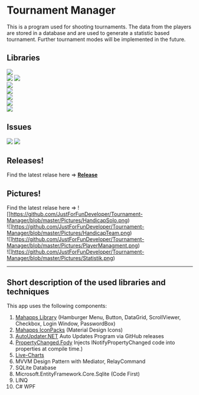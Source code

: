# Tournament Manager
This is a program used for shooting tournaments.
The data from the players are stored in a database and are used to generate a statistic based tournament.
Further tournament modes will be implemented in the future.

## Libraries
[![](https://img.shields.io/github/release/JustForFunDeveloper/Tournament-Manager.svg)](https://github.com/JustForFunDeveloper/Tournament-Manager) <br/>
[![](https://img.shields.io/badge/MahApps.Metro-2.2.0-blue.svg)](https://github.com/MahApps/MahApps.Metro)
[![](https://img.shields.io/badge/MahApps.Metro.IconPacks-4.4.0-blue.svg)](https://github.com/MahApps/MahApps.Metro.IconPacks) <br/>
[![](https://img.shields.io/badge/AutoUpdater.NET-1.6.0-red.svg)](https://github.com/ravibpatel/AutoUpdater.NET) <br/>
[![](https://img.shields.io/badge/LiveCharts-0.9.7-red.svg)](https://github.com/Live-Charts/Live-Charts) <br/>
[![](https://img.shields.io/badge/PropertyChanged.Fody-3.2.8-green.svg)](https://github.com/Fody/PropertyChanged) <br/>
![](https://img.shields.io/badge/Microsoft.EntityFrameworkCore.Sqlite.Core-3.1.6-orange.svg) <br/>
![](https://img.shields.io/badge/.NET_Framework-4.7.2-yellow.svg) <br/>

## Issues
[![](https://img.shields.io/github/issues-raw/JustForFunDeveloper/Tournament-Manager.svg?style=flat-square)](https://github.com/JustForFunDeveloper/Tournament-Manager/issues)
[![](https://img.shields.io/github/issues-closed-raw/JustForFunDeveloper/Tournament-Manager.svg?style=flat-square)](https://github.com/JustForFunDeveloper/Tournament-Manager/issues)


## Releases!

Find the latest relase here =>
[<b>Release</b>](https://github.com/JustForFunDeveloper/Tournament-Manager/releases)

## Pictures!

Find the latest relase here =>
![]https://github.com/JustForFunDeveloper/Tournament-Manager/blob/master/Pictures/HandicapSolo.png) <br/>
![]https://github.com/JustForFunDeveloper/Tournament-Manager/blob/master/Pictures/HandicapTeam.png) <br/>
![]https://github.com/JustForFunDeveloper/Tournament-Manager/blob/master/Pictures/PlayerManagment.png) <br/>
![]https://github.com/JustForFunDeveloper/Tournament-Manager/blob/master/Pictures/Statistik.png) <br/>

- - - -
## Short description of the used libraries and techniques
This app uses the following components:

1. [Mahapps Library](https://github.com/MahApps/MahApps.Metro) (Hamburger Menu, Button, DataGrid, ScrollViewer, Checkbox, Login Window, PasswordBox)
2. [Mahapps IconPacks](https://github.com/MahApps/MahApps.Metro.IconPacks) (Material Design Icons)
3. [AutoUpdater.NET](https://github.com/ravibpatel/AutoUpdater.NET) Auto Updates Program via GitHub releases
4. [PropertyChanged.Fody](https://github.com/Fody/PropertyChanged) Injects INotifyPropertyChanged code into properties at compile time.)
5. [Live-Charts](https://github.com/Live-Charts/Live-Charts)
6. MVVM Design Pattern with Mediator, RelayCommand
7. SQLite Database
8. Microsoft.EntityFramework.Core.Sqlite (Code First)
9. LINQ
10. C# WPF
